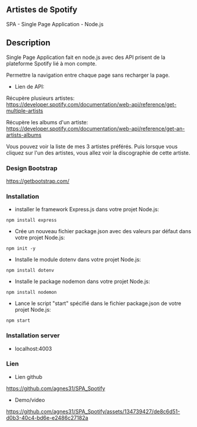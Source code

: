 ## Artistes de Spotify

SPA - Single Page Application - Node.js

## Description

Single Page Application fait en node.js avec des API prisent de la plateforme Spotify lié à mon compte.

Permettre la navigation entre chaque page sans recharger la page.

- Lien de API:

Récupère plusieurs artistes:
https://developer.spotify.com/documentation/web-api/reference/get-multiple-artists

Récupère les albums d'un artiste:
https://developer.spotify.com/documentation/web-api/reference/get-an-artists-albums

Vous pouvez voir la liste de mes 3 artistes préférés. Puis lorsque vous cliquez sur l'un des artistes, vous allez voir la discographie de cette artiste.

### Design Bootstrap

https://getbootstrap.com/


### Installation

- installer le framework Express.js dans votre projet Node.js:

```
npm install express
```
- Crée un nouveau fichier package.json avec des valeurs par défaut dans votre projet Node.js:

```
npm init -y
```
- Installe le module dotenv dans votre projet Node.js:

```
npm install dotenv
```
- Installe le package nodemon dans votre projet Node.js:

```
npm install nodemon
```
- Lance le script "start" spécifié dans le fichier package.json de votre projet Node.js:

```
npm start
```

### Installation server

- localhost:4003

### Lien

- Lien github

https://github.com/agnes31/SPA_Spotify


- Demo/video

https://github.com/agnes31/SPA_Spotify/assets/134739427/de8c6d51-d0b3-40c4-bd6e-e2486c27182a
